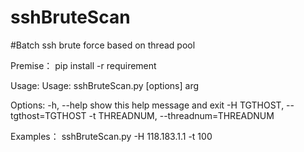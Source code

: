 # sshBruteScan
#Batch ssh brute force based on thread pool

Premise：
pip install -r requirement

Usage:
Usage: sshBruteScan.py [options] arg

Options:
-h, --help            show this help message and exit
-H TGTHOST, --tgthost=TGTHOST
-t THREADNUM, --threadnum=THREADNUM
  
Examples：
sshBruteScan.py -H 118.183.1.1 -t 100
